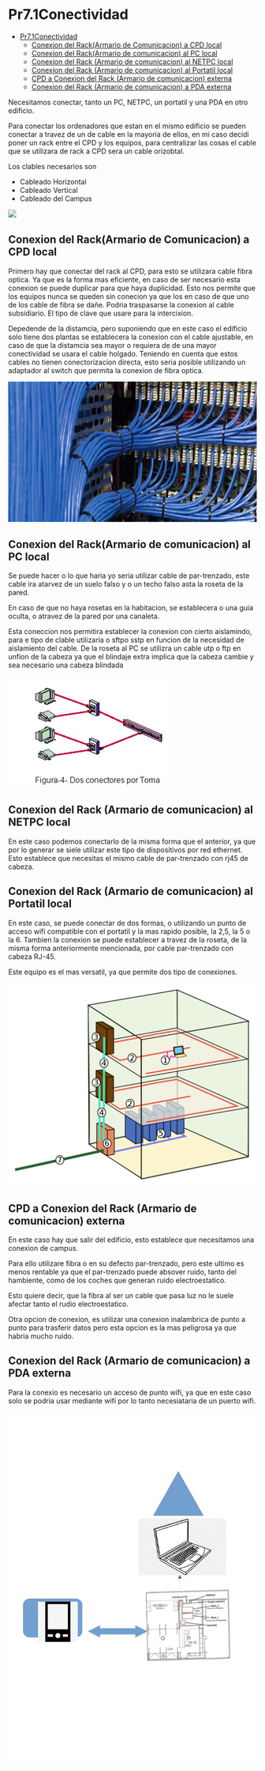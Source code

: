 # Pr7.1Conectividad

- [Pr7.1Conectividad](#pr71conectividad)
  - [Conexion del Rack(Armario de Comunicacion) a CPD local](#conexion-del-rackarmario-de-comunicacion-a-cpd-local)
  - [Conexion del Rack(Armario de comunicacion) al PC local](#conexion-del-rackarmario-de-comunicacion-al-pc-local)
  - [Conexion del Rack (Armario de comunicacion) al NETPC local](#conexion-del-rack-armario-de-comunicacion-al-netpc-local)
  - [Conexion del Rack (Armario de comunicacion) al Portatil local](#conexion-del-rack-armario-de-comunicacion-al-portatil-local)
  - [CPD a  Conexion del Rack (Armario de comunicacion) externa](#cpd-a--conexion-del-rack-armario-de-comunicacion-externa)
  - [Conexion del Rack (Armario de comunicacion) a PDA externa](#conexion-del-rack-armario-de-comunicacion-a-pda-externa)

Necesitamos conectar, tanto un PC, NETPC, un portatil y una PDA en otro edificio.

Para conectar los ordenadores que estan en el mismo edificio se pueden conectar a travez de un de cable en la mayoria de ellos, en mi caso decidi poner un rack entre el CPD y los equipos, para centralizar las cosas el cable que se utilizara de rack a CPD sera un cable orizobtal.

Los clables necesarios son

* Cableado Horizontal
* Cableado Vertical 
* Cableado del Campus

![](índice123.jpeg)

## Conexion del Rack(Armario de Comunicacion) a CPD local

Primero hay que conectar del rack al CPD, para esto se utilizara cable fibra optica. Ya que es la forma mas eficiente, en caso de ser necesario esta conexion se puede duplicar para que haya duplicidad. Esto nos permite que los equipos nunca se queden sin conecion ya que los en caso de que uno de los cable de fibra se dañe. Podria traspasarse la conexion al cable subsidiario. El tipo de clave que usare para la intercixion.

Depedende de la distamcia, pero suponiendo que en este caso el edificio solo tiene dos plantas se establecera la conexion con el cable ajustable, en caso de que la distamcia sea mayor o requiera de de una mayor conectividad se usara el cable holgado. Teniendo en cuenta que estos cables no tienen conectorizacion directa, esto seria posible utilizando un adaptador al switch que permita la conexion de fibra optica.

![](Cableado-Estructurado-1024x578.jpg)

## Conexion del Rack(Armario de comunicacion) al PC local

Se puede hacer o lo que haria yo seria utilizar cable de par-trenzado, este cable ira atarvez de un suelo falso y o un techo falso asta la roseta de la pared. 

En caso de que no haya rosetas en la habitacion, se establecera o una guia oculta, o atravez de la pared por una canaleta. 

Esta coneccion nos permitira establecer la conexion con cierto aislamindo, para e tipo de clable utilizaria o sftpo sstp en funcion de la necesidad de aislamiento del cable. De la roseta al PC se utilizra un cable utp o ftp en unfion de la cabeza ya que el blindaje extra implica que la cabeza cambie y sea necesario una cabeza blindada 

![](Dibujo.jpg)

## Conexion del Rack (Armario de comunicacion) al NETPC local

En este caso podemos conectarlo de la misma forma que el anterior, ya que por lo generar se siele utilizar este tipo de dispositivos por red ethernet. Esto establece que necesitas el mismo cable de par-trenzado con rj45 de cabeza.



## Conexion del Rack (Armario de comunicacion) al Portatil local

En este caso, se puede conectar de dos formas, o utilizando un punto de acceso wifi compatible con el portatil y la mas rapido posible, la 2,5, la 5 o la 6. Tambien la conexion se puede establecer a travez de la roseta, de la misma forma anteriormente mencionada, por cable par-trenzado con cabeza RJ-45. 

Este equipo es el mas versatil, ya que permite dos tipo de conexiones.

![](1200px-Estructured_cabling_subsystems.svg.png)

## CPD a  Conexion del Rack (Armario de comunicacion) externa 

En este caso hay que salir del edificio, esto establece que necesitamos una conexion de campus.

Para ello utilizare fibra o en su defecto par-trenzado, pero este ultimo es menos rentable ya que el par-trenzado puede absover ruido, tanto del hambiente, como de los coches que generan ruido electroestatico.

Esto quiere decir, que la fibra al ser un cable que pasa luz no le suele afectar tanto el rudio electroestatico.

Otra opcion de conexion, es utilizar una conexion inalambrica de punto a punto para trasferir datos pero esta opcion es la mas peligrosa ya que habria mucho ruido.

## Conexion del Rack (Armario de comunicacion) a PDA externa

Para la conexio es necesario un acceso de punto wifi, ya que en este caso solo se podria usar mediante wifi por lo tanto necesiataria de un puerto wifi.

![](Sintitulo1.png)